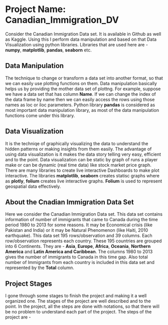 # Project Name: Canadian_Immigration_DV
Consider the Canadian Immigration Data set. It is available in Github as well as Kaggle. Using this I perform data manipulation and based on that Data Visualization using python libraries. Libraries that are used here are - **numpy**, **matplotlib**, **pandas**, **seaborn** etc.

## Data Manipulation

The technique to change or transform a data set into another format, so that we can easily use plotting functions on them. Data manipulation basically helps us by providing the mother data set of plottng. For example, suppose we have a data set that has column **Name**. If we can change the index of the data frame by name then we can easily access the rows using those names as loc or iloc parameters. Python library **pandas** is considered as most important data manipulation library, as most of the data manipulation functions come under this library.

## Data Visualization

It is the techniqe of graphically visualizing the data to understand the hidden patterns or making insights from them easily. The advantage of using data visualization is it makes the data story telling very easy, efficient and to the point. Data visualization can be static by graph of runs a  player make or can be dynamic (real time data) like stock market price graph. There are many libraries to create live interactive Dashboards to make plot interactive. The libraries **matplotlib**, **seaborn** creates statisc graphs where as **plotly**, **folium** creates live interactive graphs. **Folium** is used to represent geospatial data effectively.

## About the Cnadian Immigration Data Set

Here we consider the Canadian Immigration Data set. This data set contains information of number of immigrants that came to Canada during the time period 1980 to 2013 for some reasons. It may be Economical crisis (like Pakistan and India) or it may be Natural Phenomenon (like Haiti, 2010 earthquake). This data set 195 rows/observation and 39 columns. Each row/observation represents each country. These 195 countries are grouped into 6 Continents. They are - **Asia**, **Europe**, **Africa**, **Oceania**, **Northern America** and **Latin America and Caribbean**. The columns 1980 to 2013 gives the number of immigrants to Canada in this time gap. Also total number of Immigrants from each country is included in this data set and represented by the **Total** column.

## Project Stages

I gone through some stages to finish the project and making it a well organized one. The stages of the project are well described and to the point. In the project, all the steps are done with notations, so that there will be no problem to understand each part of the project. The steps of the project are - 

